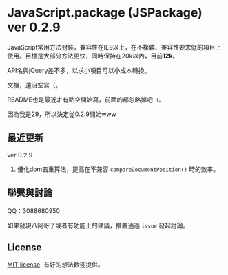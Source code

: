 # JavaScript.package (JSPackage) ver 0.2.9

JavaScript常用方法封裝，兼容性在IE9以上，在不複雜、兼容性要求低的項目上使用。目標是大部分方法更快，同時保持在20k以內，目前**12k**。

API名與jQuery差不多，以求小項目可以小成本轉換。

文檔，還沒空寫（。

README也是最近才有點空開始寫，前面的都忽略掉吧（。

因為我是29，所以決定從0.2.9開始www

## 最近更新

ver 0.2.9

1. 優化dom去重算法，提高在不兼容 `compareDocumentPosition()` 時的效率。

## 聯繫與討論

QQ：3088680950

如果發現八阿哥了或者有功能上的建議，推薦通過 `issue` 發起討論。

## License

[MIT license](https://opensource.org/licenses/MIT). 有好的想法歡迎提供。